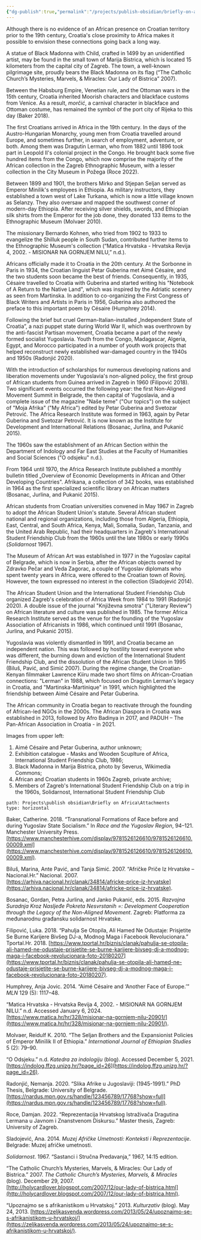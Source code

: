 ```yaml
---
{"dg-publish":true,"permalink":"/projects/publish-obsidian/briefly-on-africa-in-croatia/"}
---
```


Although there is no evidence of an African presence on Croatian territory prior to the 19th century, Croatia's close proximity to Africa makes it possible to envision these connections going back a long way.

A statue of Black Madonna with Child, crafted in 1499 by an unidentified artist, may be found in the small town of Marija Bistrica, which is located 15 kilometers from the capital city of Zagreb. The town, a well-known pilgrimage site, proudly bears the Black Madonna on its flag (“The Catholic Church’s Mysteries, Marvels, & Miracles: Our Lady of Bistrica” 2007).

Between the Habsburg Empire, Venetian rule, and the Ottoman wars in the 15th century, Croatia inherited Moorish characters and blackface customs from Venice. As a result, _morčić_, a carnival character in blackface and Ottoman costume, has remained the symbol of the port city of Rijeka to this day (Baker 2018).


The first Croatians arrived in Africa in the 19th century. In the days of the Austro-Hungarian Monarchy, young men from Croatia travelled around Europe, and sometimes further, in search of employment, adventure, or both. Among them was Dragutin Lerman, who from 1882 until 1896 took part in Leopold II's colonial project in the Congo. He brought back some five hundred items from the Congo, which now comprise the majority of the African collection in the Zagreb Ethnographic Museum, with a lesser collection in the City Museum in Požega (Roce 2022).

Between 1899 and 1901, the brothers Mirko and Stjepan Seljan served as Emperor Minilik's employees in Ethiopia. As military instructors, they established a town west of Lake Turkana, which is now a little village known as Selanzy. They also oversaw and mapped the southwest corner of modern-day Ethiopia. After receiving silver shields, swords, and Ethiopian silk shirts from the Emperor for the job done, they donated 133 items to the Ethnographic Museum (Molvaer 2010).

The missionary Bernardo Kohnen, who tried from 1902 to 1933 to evangelize the Shilluk people in South Sudan, contributed further items to the Ethnographic Museum's collection (“Matica Hrvatska - Hrvatska Revija 4, 2002. - MISIONAR NA GORNJEM NILU,” n.d.).

  

Africans officially made it to Croatia in the 20th century. At the Sorbonne in Paris in 1934, the Croatian linguist Petar Guberina met Aimé Césaire, and the two students soon became the best of friends. Consequently, in 1935, Césaire travelled to Croatia with Guberina and started writing his "Notebook of A Return to the Native Land", which was inspired by the Adriatic scenery as seen from Martinska. In addition to co-organizing the First Congress of Black Writers and Artists in Paris in 1956, Guberina also authored the preface to this important poem by Césaire (Humphrey 2014).

  

Following the brief but cruel German-Italian-installed „Independent State of Croatia”, a nazi puppet state during World War II, which was overthrown by the anti-fascist Partisan movement, Croatia became a part of the newly formed socialist Yugoslavia. Youth from the Congo, Madagascar, Algeria, Egypt, and Morocco participated in a number of youth work projects that helped reconstruct newly established war-damaged country in the 1940s and 1950s (Radonjić 2020).

  

With the introduction of scholarships for numerous developing nations and liberation movements under Yugoslavia's non-aligned policy, the first group of African students from Guinea arrived in Zagreb in 1960 (Filipović 2018). Two significant events occurred the following year: the first Non-Aligned Movement Summit in Belgrade, the then capital of Yugoslavia, and a complete issue of the magazine "Naše teme" ("Our topics") on the subject of "Moja Afrika" ("My Africa") edited by Petar Guberina and Svetozar Petrović. The Africa Research Institute was formed in 1963, again by Petar Guberina and Svetozar Petrović. It is now known as the Institute for Development and International Relations (Bosanac, Jurlina, and Pukanić 2015).

  

The 1960s saw the establishment of an African Section within the Department of Indology and Far East Studies at the Faculty of Humanities and Social Sciences ("O odsjeku" n.d.).

From 1964 until 1970, the Africa Research Institute published a monthly bulletin titled „Overview of Economic Developments in African and Other Developing Countries". Afrikana, a collection of 342 books, was established in 1964 as the first specialized scientific library on African matters (Bosanac, Jurlina, and Pukanić 2015).

  

African students from Croatian universities convened in May 1967 in Zagreb to adopt the African Student Union's statute. Several African student national and regional organizations, including those from Algeria, Ethiopia, East, Central, and South Africa, Kenya, Mali, Somalia, Sudan, Tanzania, and the United Arab Republic, had their headquarters in Zagreb's International Student Friendship Club from the 1960s until the late 1980s or early 1990s (_Solidarnost_ 1967).

  

The Museum of African Art was established in 1977 in the Yugoslav capital of Belgrade, which is now in Serbia, after the African objects owned by Zdravko Pečar and Veda Zagorac, a couple of Yugoslav diplomats who spent twenty years in Africa, were offered to the Croatian town of Rovinj. However, the town expressed no interest in the collection (Sladojević 2014).

  

The African Student Union and the International Student Friendship Club organized Zagreb's celebration of Africa Week from 1984 to 1991 (Radonjić 2020). A double issue of the journal "Književna smotra" ("Literary Review") on African literature and culture was published in 1985. The former Africa Research Institute served as the venue for the founding of the Yugoslav Association of Africanists in 1986, which continued until 1991 (Bosanac, Jurlina, and Pukanić 2015).

  

Yugoslavia was violently dismantled in 1991, and Croatia became an independent nation. This was followed by hostility toward everyone who was different, the burning down and eviction of the International Student Friendship Club, and the dissolution of the African Student Union in 1995 (Biluš, Pavić, and Simić 2007). During the regime change, the Croatian-Kenyan filmmaker Lawrence Kiiru made two short films on African-Croatian connections: "Lerman" in 1988, which focused on Dragutin Lerman's legacy in Croatia, and "Martinska-Martinique" in 1991, which highlighted the friendship between Aimé Césaire and Petar Guberina.

  

The African community in Croatia began to reactivate through the founding of African-led NGOs in the 2000s. The African Diaspora in Croatia was established in 2013, followed by Afro Badinya in 2017, and PADUH – The Pan-African Association in Croatia - in 2021.

Images from upper left: 
1. Aimé Césaire and Petar Guberina, author unknown; 
2. Exhibition catalogue - Masks and Wooden Scuplture of Africa, International Student Friendship Club, 1986; 
3. Black Madonna in Marija Bistrica, photo by Severus, Wikimedia Commons; 
4. African and Croatian students in 1960s Zagreb, private archive; 
5. Members of Zagreb's International Student Friendship Club on a trip in the 1960s, Solidarnost, International Student Friendship Club
  
```img-gallery
path: Projects\publish obsidian\Briefly on Africa\Attachments
type: horizontal
```

Baker, Catherine. 2018. “Transnational Formations of Race before and during Yugoslav State Socialism.” In _Race and the Yugoslav Region_, 94–121. Manchester University Press. [https://www.manchesterhive.com/display/9781526126610/9781526126610.00009.xml](https://www.manchesterhive.com/display/9781526126610/9781526126610.00009.xml).

Biluš, Marina, Ante Pavić, and Tanja Simić. 2007. “Afričke Priče Iz Hrvatske – Nacional.Hr.” Nacional. 2007. [https://arhiva.nacional.hr/clanak/34814/africke-price-iz-hrvatske](https://arhiva.nacional.hr/clanak/34814/africke-price-iz-hrvatske).

Bosanac, Gordan, Petra Jurlina, and Janko Pukanić, eds. 2015. _Razvojna Suradnja Kroz Nasljeđe Pokreta Nesvrstanih =: Development Cooperation through the Legacy of the Non-Aligned Movement_. Zagreb: Platforma za međunarodnu građansku solidarnost Hrvatske.

Filipović, Luka. 2018. “Pahulja Se Otopila, Ali Hamed Ne Odustaje: Prisjetite Se Burne Karijere Bivšeg DJ-a, Modnog Maga i Facebook Revolucionara.” Tportal.Hr. 2018. [https://www.tportal.hr/biznis/clanak/pahulja-se-otopila-ali-hamed-ne-odustaje-prisjetite-se-burne-karijere-bivseg-dj-a-modnog-maga-i-facebook-revolucionara-foto-20180207](https://www.tportal.hr/biznis/clanak/pahulja-se-otopila-ali-hamed-ne-odustaje-prisjetite-se-burne-karijere-bivseg-dj-a-modnog-maga-i-facebook-revolucionara-foto-20180207).

Humphrey, Anja Jovic. 2014. “Aimé Césaire and ‘Another Face of Europe.’” _MLN_ 129 (5): 1117–48.

“Matica Hrvatska - Hrvatska Revija 4, 2002. - MISIONAR NA GORNJEM NILU.” n.d. Accessed January 6, 2024. [https://www.matica.hr/hr/328/misionar-na-gornjem-nilu-20901/](https://www.matica.hr/hr/328/misionar-na-gornjem-nilu-20901/).

Molvaer, Reidulf K. 2010. “The Seljan Brothers and the Expansionist Policies of Emperor Minïlik II of Ethiopia.” _International Journal of Ethiopian Studies_ 5 (2): 79–90.

“O Odsjeku.” n.d. _Katedra za indologiju_ (blog). Accessed December 5, 2021. [https://indolog.ffzg.unizg.hr/?page_id=26](https://indolog.ffzg.unizg.hr/?page_id=26).

Radonjić, Nemanja. 2020. “Slika Afrike u Jugoslaviji: (1945-1991).” PhD Thesis, Belgrade: University of Belgrade. [https://nardus.mpn.gov.rs/handle/123456789/17768?show=full](https://nardus.mpn.gov.rs/handle/123456789/17768?show=full).

Roce, Damjan. 2022. “Reprezentacija Hrvatskog Istraživača Dragutina Lermana u Javnom i Znanstvenom Diskursu.” Master thesis, Zagreb: University of Zagreb.

Sladojević, Ana. 2014. _Muzej Afričke Umetnosti: Konteksti i Reprezentacije_. Belgrade: Muzej afričke umetnosti.

_Solidarnost_. 1967. “Sastanci i Stručna Predavanja,” 1967, 14:15 edition.

“The Catholic Church’s Mysteries, Marvels, & Miracles: Our Lady of Bistrica.” 2007. _The Catholic Church’s Mysteries, Marvels, & Miracles_ (blog). December 29, 2007. [http://holycardlover.blogspot.com/2007/12/our-lady-of-bistrica.html](http://holycardlover.blogspot.com/2007/12/our-lady-of-bistrica.html).

“Upoznajmo se s afrikanistikom u Hrvatskoj.” 2013. _Kulturzativ_ (blog). May 24, 2013. [https://zeljkasvenda.wordpress.com/2013/05/24/upoznajmo-se-s-afrikanistikom-u-hrvatskoj/](https://zeljkasvenda.wordpress.com/2013/05/24/upoznajmo-se-s-afrikanistikom-u-hrvatskoj/).